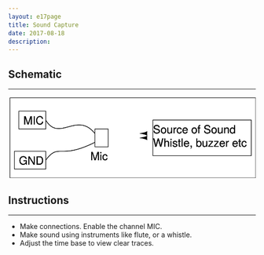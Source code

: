 ```yaml
---
layout: e17page
title: Sound Capture
date: 2017-08-18
description: 
---
```


## Schematic
___

![](images/schematics/sound-capture.png)

## Instructions
___
- Make connections. Enable the channel MIC.
- Make sound using instruments like flute, or a whistle.
- Adjust the time base to view clear traces.
